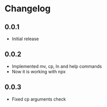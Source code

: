 # Changelog

## 0.0.1

- Initial release

## 0.0.2

- Implemented mv, cp, ln and help commands
- Now it is working with npx

## 0.0.3

- Fixed cp arguments check